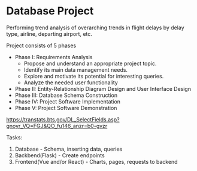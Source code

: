 # Database Project

Performing trend analysis of overarching trends in flight delays by delay type, airline, departing airport, etc.

Project consists of 5 phases
  - Phase I: Requirements Analysis
    - Propose and understand an appropriate project topic.
    - Identify its main data management needs.
    - Explore and motivate its potential for interesting queries.
    - Analyze the needed user functionality
  - Phase II: Entity-Relationship Diagram Design and User Interface 
    Design
  - Phase III: Database Schema Construction
  - Phase IV: Project Software Implementation
  - Phase V: Project Software Demonstration

https://transtats.bts.gov/DL_SelectFields.asp?gnoyr_VQ=FGJ&QO_fu146_anzr=b0-gvzr

Tasks:
 1. Database - Schema, inserting data, queries
 2. Backbend(Flask) - Create endpoints
 3. Frontend(Vue and/or React) - Charts, pages, requests to backend
